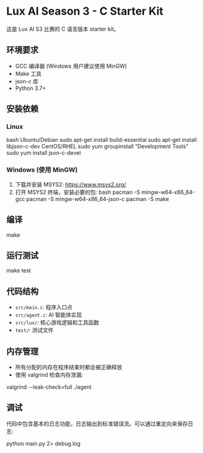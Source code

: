 # Lux AI Season 3 - C Starter Kit

这是 Lux AI S3 比赛的 C 语言版本 starter kit。

## 环境要求

- GCC 编译器 (Windows 用户建议使用 MinGW)
- Make 工具
- json-c 库
- Python 3.7+

## 安装依赖

### Linux
bash
Ubuntu/Debian
sudo apt-get install build-essential
sudo apt-get install libjson-c-dev
CentOS/RHEL
sudo yum groupinstall "Development Tools"
sudo yum install json-c-devel


### Windows (使用 MinGW)
1. 下载并安装 MSYS2: https://www.msys2.org/
2. 打开 MSYS2 终端，安装必要的包:
bash
pacman -S mingw-w64-x86_64-gcc
pacman -S mingw-w64-x86_64-json-c
pacman -S make
## 编译
make
## 运行测试
make test
## 代码结构

- `src/main.c`: 程序入口点
- `src/agent.c`: AI 智能体实现
- `src/lux/`: 核心游戏逻辑和工具函数
- `test/`: 测试文件

## 内存管理

- 所有分配的内存在程序结束时都会被正确释放
- 使用 valgrind 检查内存泄漏:

valgrind --leak-check=full ./agent

## 调试

代码中包含基本的日志功能，日志输出到标准错误流。可以通过重定向来保存日志:

python main.py 2> debug.log